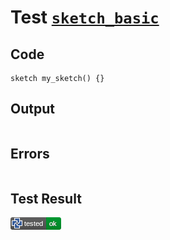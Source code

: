 # Test [`sketch_basic`](/doc/structure/sketch.md#L8)

## Code

```µcad
sketch my_sketch() {}

```

## Output

```,plain
```

## Errors

```,plain
```

## Test Result

![OK](/doc/structure/.test/sketch_basic.png)
